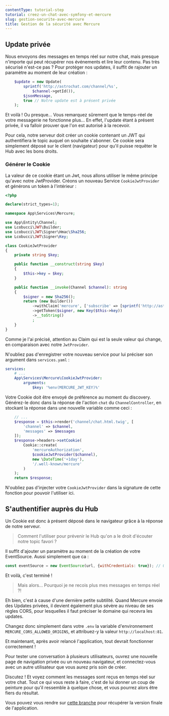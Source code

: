 ```yaml
---
contentType: tutorial-step
tutorial: creez-un-chat-avec-symfony-et-mercure
slug: gestion-securite-avec-mercure
title: Gestion de la sécurité avec Mercure
---
```

## Update privée

Nous envoyons des messages en temps réel sur notre chat, mais presque n'importe qui peut récupérer nos événements et lire leur contenu. Pas très sécurisé n'est-ce pas ?
Pour protéger nos updates, il suffit de rajouter un paramètre au moment de leur création :

```php
    $update = new Update(
        sprintf('http://astrochat.com/channel/%s',
            $channel->getId()),
        $jsonMessage,
        true // Notre update est à présent privée
    );
```

Et voilà ! Ou presque... Vous remarquez sûrement que le temps-réel de votre messagerie ne fonctionne plus... En effet, l'update étant à présent privée, il va falloir prouver que l'on est autorisé à la recevoir.

Pour cela, notre serveur doit créer un cookie contenant un JWT qui authentifiera le topic auquel on souhaite s'abonner. Ce cookie sera simplement déposé sur le client (navigateur) pour qu'il puisse requêter le Hub avec les bons droits.

### Générer le Cookie

La valeur de ce cookie étant un Jwt, nous allons utiliser le même principe qu'avec notre JwtProvider. Créons un nouveau Service `CookieJwtProvider` et générons un token à l'intérieur :

```php
<?php

declare(strict_types=1);

namespace App\Services\Mercure;

use App\Entity\Channel;
use Lcobucci\JWT\Builder;
use Lcobucci\JWT\Signer\Hmac\Sha256;
use Lcobucci\JWT\Signer\Key;

class CookieJwtProvider
{
    private string $key;

    public function __construct(string $key)
    {
        $this->key = $key;
    }

    public function __invoke(Channel $channel): string
    {
        $signer = new Sha256();
        return (new Builder())
            ->withClaim('mercure', ['subscribe' => [sprintf('http://astrochat.com/channel/%s', $channel->getId())]]) // Attention le claim est différent qu'avec le JWTProvider. Ici on précise le topic privé que l'on souhaite avec le droit "d'accès"
            ->getToken($signer, new Key($this->key))
            ->__toString()
            ;
    }
}
```

Comme je l'ai précisé, attention au Claim qui est la seule valeur qui change, en comparaison avec notre `JwtProvider`.

N'oubliez pas d'enregistrer votre nouveau service pour lui préciser son argument dans `services.yaml` :
```yaml
services:
    # ...
    App\Services\Mercure\CookieJwtProvider:
        arguments:
            $key: '%env(MERCURE_JWT_KEY)%'
```

Votre Cookie doit être envoyé de préférence au moment du discovery. Générez-le donc dans la réponse de l'action `chat` du `ChannelController`, en stockant la réponse dans une nouvelle variable comme ceci :

```php
    // ...
    $response = $this->render('channel/chat.html.twig', [
        'channel' => $channel,
        'messages' => $messages
    ]);
    $response->headers->setCookie(
        Cookie::create(
            'mercureAuthorization',
            $cookieJwtProvider($channel),
            new \DateTime('+1day'),
            '/.well-known/mercure'
        )
    );
    return $response;
```

N'oubliez pas d'injecter votre `CookieJwtProvider` dans la signature de cette fonction pour pouvoir l'utiliser ici.


## S'authentifier auprès du Hub

Un Cookie est donc à présent déposé dans le navigateur grâce à la réponse de notre serveur.

> Comment l'utiliser pour prévenir le Hub qu'on a le droit d'écouter notre topic favori ?

Il suffit d'ajouter un paramètre au moment de la création de votre EventSource. Aussi simplement que ca :

```javascript
const eventSource = new EventSource(url, {withCredentials: true}); // On a ajouté le "withCredentials". Ainsi la requête sera accompagnée du JWT présent dans le cookie !
```

Et voilà, c'est terminé !

> Mais alors... Pourquoi je ne recois plus mes messages en temps réel ?!

Eh bien, c'est à cause d'une dernière petite subtilité. Quand Mercure envoie des Updates privées, il devient également plus sévère au niveau de ses règles CORS, pour lesquelles il faut préciser le domaine qui recevra les updates.

Changez donc simplement dans votre `.env` la variable d'environnement `MERCURE_CORS_ALLOWED_ORIGINS`, et attribuez-y la valeur `http://localhost:81`.

Et maintenant, après avoir relancé l'application, tout devrait fonctionner correctement !

Pour tester une conversation à plusieurs utilisateurs, ouvrez une nouvelle page de navigation privée ou un nouveau navigateur, et connectez-vous avec un autre utilisateur que vous aurez pris soin de créer.

Discutez ! Et voyez comment les messages sont reçus en temps réel sur votre chat. Tout ce qui vous reste à faire, c'est de lui donner un coup de peinture pour qu'il ressemble à quelque chose, et vous pourrez alors être fiers du résultat.

Vous pouvez vous rendre sur [cette branche](https://github.com/ArthurJCQ/tutorial-astro-chat/tree/codelabs/security-mercure) pour récupérer la version finale de l'application.
